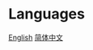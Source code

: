 # Languages

[English](https://github.com/34j/so-vits-svc-fork/wiki/Home-en-US)
[简体中文](https://github.com/34j/so-vits-svc-fork/wiki/Home-zh-CN)
